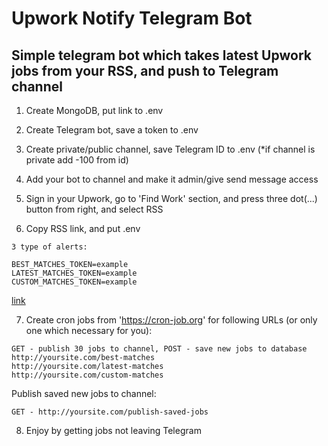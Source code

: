 # Upwork Notify Telegram Bot

## Simple telegram bot which takes latest Upwork jobs from your RSS, and push to Telegram channel

1. Create MongoDB, put link to .env

2. Create Telegram bot, save a token to .env

3. Create private/public channel, save Telegram ID to .env (*if channel is private add -100 from id)

4. Add your bot to channel and make it admin/give send message access

5. Sign in your Upwork, go to 'Find Work' section, and press three dot(...) button from right, and select RSS

6. Copy RSS link, and put .env
```
3 type of alerts:

BEST_MATCHES_TOKEN=example
LATEST_MATCHES_TOKEN=example
CUSTOM_MATCHES_TOKEN=example
```
[link](https://community.upwork.com/t5/New-to-Upwork/How-to-use-targeted-RSS-feeds-to-automatic-job-alerts/td-p/638347)

7. Create cron jobs from 'https://cron-job.org' for following URLs (or only one which necessary for you):
```
GET - publish 30 jobs to channel, POST - save new jobs to database
http://yoursite.com/best-matches
http://yoursite.com/latest-matches
http://yoursite.com/custom-matches
```

Publish saved new jobs to channel:
```
GET - http://yoursite.com/publish-saved-jobs
```

8. Enjoy by getting jobs not leaving Telegram
